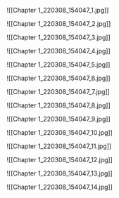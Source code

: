 ![[Chapter 1_220308_154047_1.jpg]]

![[Chapter 1_220308_154047_2.jpg]]

![[Chapter 1_220308_154047_3.jpg]]

![[Chapter 1_220308_154047_4.jpg]]

![[Chapter 1_220308_154047_5.jpg]]

![[Chapter 1_220308_154047_6.jpg]]

![[Chapter 1_220308_154047_7.jpg]]

![[Chapter 1_220308_154047_8.jpg]]

![[Chapter 1_220308_154047_9.jpg]]

![[Chapter 1_220308_154047_10.jpg]]

![[Chapter 1_220308_154047_11.jpg]]

![[Chapter 1_220308_154047_12.jpg]]

![[Chapter 1_220308_154047_13.jpg]]

![[Chapter 1_220308_154047_14.jpg]]